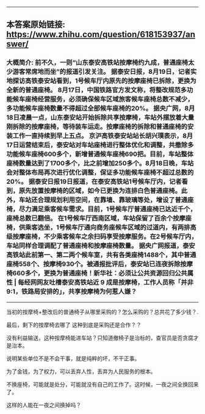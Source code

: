 ----------------------------------------
## 本答案原始链接: https://www.zhihu.com/question/618153937/answer/
### 大概简介: 前不久，一则“山东泰安高铁站按摩椅约九成，普通座椅太少游客常席地而坐”的报道引发关注。 据泰安日报，8月19日，记者实地探访高铁泰安站看到，1号候车厅内原先的按摩座椅已拆除，更换为全新的普通座椅。 8月17日，中国铁路官方发文称，将整改规范多功能候车座椅经营服务，必须确保候车区域旅客候车座椅总数不减少，多功能候车座椅数量不得超过全部候车座椅的20%。 据央广网，8月18日凌晨一点，山东泰安站开始拆除共享按摩椅，车站外摆放着大量刚拆除的按摩座椅，等待装车运走。按摩座椅的拆除和普通座椅的安装工作一直持续到早上五点。 京沪高铁泰安站站长胡兴璞表示，8月17日运营结束后，泰安站对车站座椅进行整体优化和调整，共撤除多功能候车座椅600多个，新增普通候车座椅690把。目前，车站整体座椅数量达到了1700多个，比之前增加250多个。8月18日晚，车站会对整体布局再次进行优化调整，保证多功能候车座椅不超过总数的20%。 据泰安日报19日报道，在泰安高铁站1号候车厅内，记者看到，原先放置按摩椅的区域，如今已更换为连排白色普通座椅。此外，车站还合理规划利用空间，在靠墙、靠玻璃等处，增设了普通座椅，尽力满足乘客候车需求。目前，1号候车厅普通座椅已达近千个，座椅总数已翻倍。 在1号候车厅西南区域，车站保留了百余个按摩座椅，供乘客选坐，1号候车厅通向商务座候车区域的过道内，有两排高级按摩座椅，不少乘客候车之余扫码享受按摩服务。在2号候车厅内，车站同样合理调配了普通座椅和按摩座椅数量。 据央广网报道，泰安高铁站此前第一、第二两个候车室，共有各类座椅1488个，其中普通座椅558个、按摩椅930个。被通报批评后，泰安站已连夜拆除按摩椅660多个，更换为普通座椅！新华社：必须让公共资源回归公共属性 | 每经网网友吐槽泰安高铁站近 9 成是按摩椅，工作人员称「并非 9:1，铁路局安排的」，共享按摩椅为何惹人嫌？
----------------------------------------
当初的按摩椅+整改后的普通椅子从哪里采购的？怎么采购的？总共花了多少钱？.

最后，剩下的按摩椅去哪了 这种到底是采购还是合作？？

没有利益输送，这种按摩椅能进车站？只知道撤椅子是治标的，查官员是否贪腐才是治本。



说明某些单位不是不会干事，就是纯粹的坏，不干正事。

为了金钱，为了权力，可以丢弃人性，丢弃为人民服务的根本。

不换座椅，可能就是处分，可能就没有自己的工作了。这时候，一夜之间全换回来了。

这样的人能在一夜之间换掉吗？